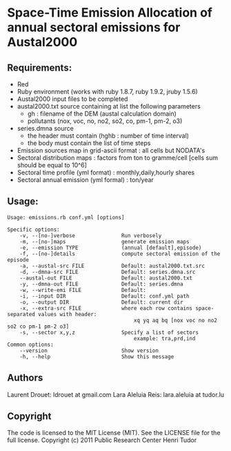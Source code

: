 # Space-Time Emission Allocation of annual sectoral emissions for Austal2000

## Requirements:

*   Red
*   Ruby environment (works with ruby 1.8.7, ruby 1.9.2, jruby 1.5.6)
*   Austal2000 input files to be completed
*   austal2000.txt source containing at list the following parameters
    *    gh : filename of the DEM (austal calculation domain)
    *    pollutants (nox, voc, no, no2, so2, co, pm-1, pm-2, o3)
*   series.dmna source
    *   the header must contain (hghb : number of time interval)
    *   the body must contain the list of time steps
*   Emission sources map in grid-ascii format : all cells but NODATA's
*   Sectoral distribution maps : factors from ton to gramme/cell [cells sum should be equal to 10^6]
*   Sectoral time profile (yml format) : monthly,daily,hourly shares
*   Sectoral annual emission (yml formal) : ton/year

## Usage:


    Usage: emissions.rb conf.yml [options]

    Specific options:
        -v, --[no-]verbose               Run verbosely
        -m, --[no-]maps                  generate emission maps
        -e, --emission TYPE              (annual [default],episode)
        -f, --[no-]details               compute sectoral emission of the episode
        -a, --austal-src FILE            Default: austal2000.txt.src
        -d, --dmna-src FILE              Default: series.dmna.src
        --austal-out FILE                Default: austal2000.txt
        -y, --dmna-out FILE              Default: series.dmna
        -w, --write-emi FILE             Default:
        -i, --input DIR                  Default: conf.yml path
        -o, --output DIR                 Default: current dir
        -x, --extra-src FILE             where each row contains space-separated values with header:
                                             xq yq aq bq [nox voc no no2 so2 co pm-1 pm-2 o3]
        -s, --sector x,y,z               Specify a list of sectors
                                             example: tra,prd,ind
    Common options:
        --version                        Show version
        -h, --help                       Show this message

## Authors

Laurent Drouet: ldrouet at gmail.com
Lara Aleluia Reis: lara.aleluia at tudor.lu

## Copyright

The code is licensed to the MIT License (MIT). See the LICENSE file for the full license. 
Copyright (c) 2011 Public Research Center Henri Tudor

